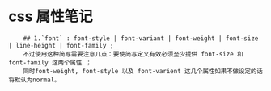 # css 属性笔记 
        ## 1.`font` : font-style | font-variant | font-weight | font-size | line-height | font-family ;
        不过使用这种简写需要注意几点：要使简写定义有效必须至少提供 font-size 和 font-family 这两个属性 ；
        同时font-weight, font-style 以及 font-varient 这几个属性如果不做设定的话将默认为normal。
